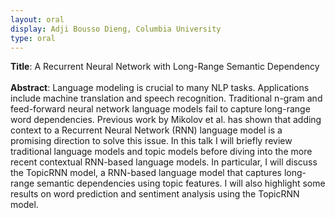 ```yaml
---
layout: oral
display: Adji Bousso Dieng, Columbia University
type: oral
---
```

__Title__: A Recurrent Neural Network with Long-Range Semantic Dependency
<br><br>
__Abstract__: Language modeling is crucial to many NLP tasks. Applications include machine translation and speech recognition. Traditional n-gram and feed-forward neural network language models fail to capture long-range word dependencies. Previous work by Mikolov et al. has shown that adding context to a Recurrent Neural Network (RNN) language model is a promising direction to solve this issue. In this talk I will briefly review traditional language models and topic models before diving into the more recent contextual RNN-based language models. In particular, I will discuss the TopicRNN model, a RNN-based language model that captures long-range semantic dependencies using topic features. I will also highlight some results on word prediction and sentiment analysis using the TopicRNN model.
